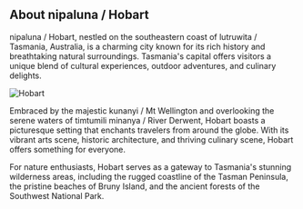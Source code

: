## About nipaluna / Hobart

nipaluna / Hobart, nestled on the southeastern coast of lutruwita / Tasmania, Australia, is a charming city known for its rich history and breathtaking natural surroundings. Tasmania's capital offers visitors a unique blend of cultural experiences, outdoor adventures, and culinary delights.

![Hobart](/imgs/dock.jpeg)

Embraced by the majestic kunanyi / Mt Wellington and overlooking the serene waters of timtumili minanya / River Derwent, Hobart boasts a picturesque setting that enchants travelers from around the globe. With its vibrant arts scene, historic architecture, and thriving culinary scene, Hobart offers something for everyone.

For nature enthusiasts, Hobart serves as a gateway to Tasmania's stunning wilderness areas, including the rugged coastline of the Tasman Peninsula, the pristine beaches of Bruny Island, and the ancient forests of the Southwest National Park.
